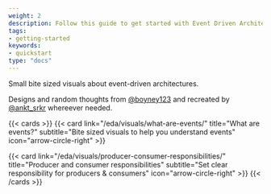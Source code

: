 ```yaml
---
weight: 2
description: Follow this guide to get started with Event Driven Architectures.
tags:
- getting-started
keywords:
- quickstart
type: "docs"
---
```

<!--more-->

Small bite sized visuals about event-driven architectures.

Designs and random thoughts from [@boyney123](https://twitter.com/boyney123/) and recreated by [@ankt_srkr](https://twitter.com/ankt_srkr) whereever needed.

{{< cards >}}
  {{< card link="/eda/visuals/what-are-events/" title="What are events?" subtitle="Bite sized visuals to help you understand events" icon="arrow-circle-right" >}}
 
  {{< card link="/eda/visuals/producer-consumer-responsibilities/" title="Producer and consumer responsibilities" subtitle="Set clear responsibility for producers & consumers" icon="arrow-circle-right" >}}
{{< /cards >}}
 